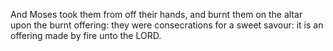 And Moses took them from off their hands, and burnt them on the altar upon the burnt offering: they were consecrations for a sweet savour: it is an offering made by fire unto the LORD.
